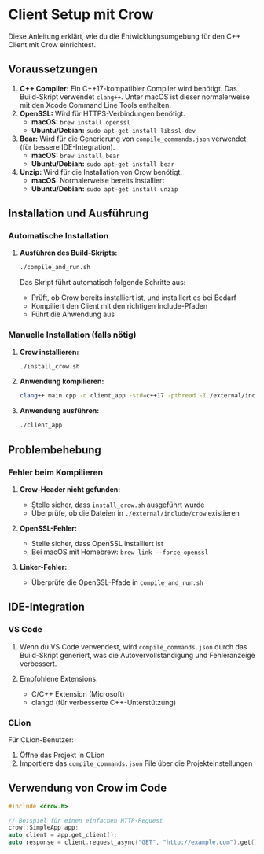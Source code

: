 # Client Setup mit Crow

Diese Anleitung erklärt, wie du die Entwicklungsumgebung für den C++ Client mit Crow einrichtest.

## Voraussetzungen

1. **C++ Compiler:** Ein C++17-kompatibler Compiler wird benötigt. Das Build-Skript verwendet `clang++`. Unter macOS ist dieser normalerweise mit den Xcode Command Line Tools enthalten.
2. **OpenSSL:** Wird für HTTPS-Verbindungen benötigt.
   - **macOS:** `brew install openssl`
   - **Ubuntu/Debian:** `sudo apt-get install libssl-dev`
3. **Bear:** Wird für die Generierung von `compile_commands.json` verwendet (für bessere IDE-Integration).
   - **macOS:** `brew install bear`
   - **Ubuntu/Debian:** `sudo apt-get install bear`
4. **Unzip:** Wird für die Installation von Crow benötigt.
   - **macOS:** Normalerweise bereits installiert
   - **Ubuntu/Debian:** `sudo apt-get install unzip`

## Installation und Ausführung

### Automatische Installation

1. **Ausführen des Build-Skripts:**
   ```bash
   ./compile_and_run.sh
   ```

   Das Skript führt automatisch folgende Schritte aus:
   - Prüft, ob Crow bereits installiert ist, und installiert es bei Bedarf
   - Kompiliert den Client mit den richtigen Include-Pfaden
   - Führt die Anwendung aus

### Manuelle Installation (falls nötig)

1. **Crow installieren:**
   ```bash
   ./install_crow.sh
   ```

2. **Anwendung kompilieren:**
   ```bash
   clang++ main.cpp -o client_app -std=c++17 -pthread -I./external/include -lssl -lcrypto
   ```

3. **Anwendung ausführen:**
   ```bash
   ./client_app
   ```

## Problembehebung

### Fehler beim Kompilieren

1. **Crow-Header nicht gefunden:**
   - Stelle sicher, dass `install_crow.sh` ausgeführt wurde
   - Überprüfe, ob die Dateien in `./external/include/crow` existieren

2. **OpenSSL-Fehler:**
   - Stelle sicher, dass OpenSSL installiert ist
   - Bei macOS mit Homebrew: `brew link --force openssl`

3. **Linker-Fehler:**
   - Überprüfe die OpenSSL-Pfade in `compile_and_run.sh`

## IDE-Integration

### VS Code

1. Wenn du VS Code verwendest, wird `compile_commands.json` durch das Build-Skript generiert, was die Autovervollständigung und Fehleranzeige verbessert.

2. Empfohlene Extensions:
   - C/C++ Extension (Microsoft)
   - clangd (für verbesserte C++-Unterstützung)

### CLion

Für CLion-Benutzer:

1. Öffne das Projekt in CLion
2. Importiere das `compile_commands.json` File über die Projekteinstellungen

## Verwendung von Crow im Code

```cpp
#include <crow.h>

// Beispiel für einen einfachen HTTP-Request
crow::SimpleApp app;
auto client = app.get_client();
auto response = client.request_async("GET", "http://example.com").get();
```
